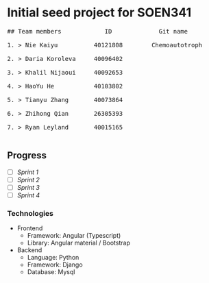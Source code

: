 # Initial seed project for SOEN341
<pre>
## Team members            ID             Git name      <br />                      
1. > Nie Kaiyu          40121808        Chemoautotroph  <br />                                 
2. > Daria Koroleva     40096402                        <br />
3. > Khalil Nijaoui     40092653                        <br />
4. > HaoYu He           40103802                        <br />
5. > Tianyu Zhang       40073864                        <br />
6. > Zhihong Qian       26305393                        <br />
7. > Ryan Leyland       40015165                        <br />
</pre>
## Progress
 - [ ] *Sprint 1*
 - [ ]  *Sprint 2*
 - [ ]  *Sprint 3*
 - [ ]  *Sprint 4*
 
### Technologies
- Frontend
  - Framework: Angular (Typescript)
  - Library: Angular material / Bootstrap
- Backend
  - Language: Python
  - Framework: Django
  - Database: Mysql
